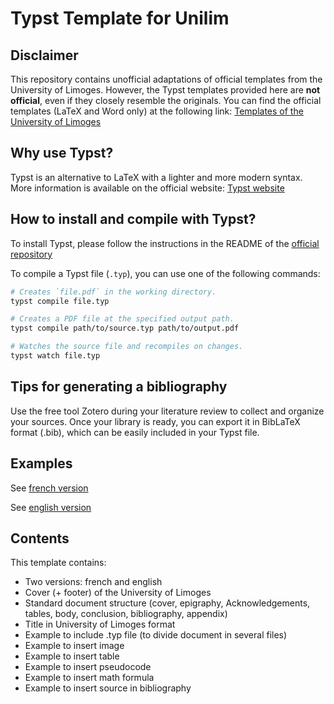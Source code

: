 # Typst Template for Unilim

## Disclaimer

This repository contains unofficial adaptations of official templates from the University of Limoges. However, the Typst templates provided here are **not official**, even if they closely resemble the originals. You can find the official templates (LaTeX and Word only) at the following link: [Templates of the University of Limoges](https://support.unilim.fr/publications-et-redaction/depot-et-modeles-de-documents/telecharger-un-modele-de-document/)

## Why use Typst?

Typst is an alternative to LaTeX with a lighter and more modern syntax. More information is available on the official website: [Typst website](https://typst.app/)

## How to install and compile with Typst?

To install Typst, please follow the instructions in the README of the [official repository](https://github.com/typst/typst)

To compile a Typst file (`.typ`), you can use one of the following commands:

```bash
# Creates `file.pdf` in the working directory.
typst compile file.typ

# Creates a PDF file at the specified output path.
typst compile path/to/source.typ path/to/output.pdf

# Watches the source file and recompiles on changes.
typst watch file.typ
```
## Tips for generating a bibliography
Use the free tool Zotero during your literature review to collect and organize your sources. Once your library is ready, you can export it in BibLaTeX format (.bib), which can be easily included in your Typst file.

## Examples

See [french version](./preview/preview_fr.pdf)

See [english version](./preview/preview_en.pdf)

## Contents

This template contains:

- Two versions: french and english
- Cover (+ footer) of the University of Limoges
- Standard document structure (cover, epigraphy, Acknowledgements, tables, body, conclusion, bibliography, appendix)
- Title in University of Limoges format
- Example to include .typ file (to divide document in several files)
- Example to insert image
- Example to insert table
- Example to insert pseudocode
- Example to insert math formula
- Example to insert source in bibliography